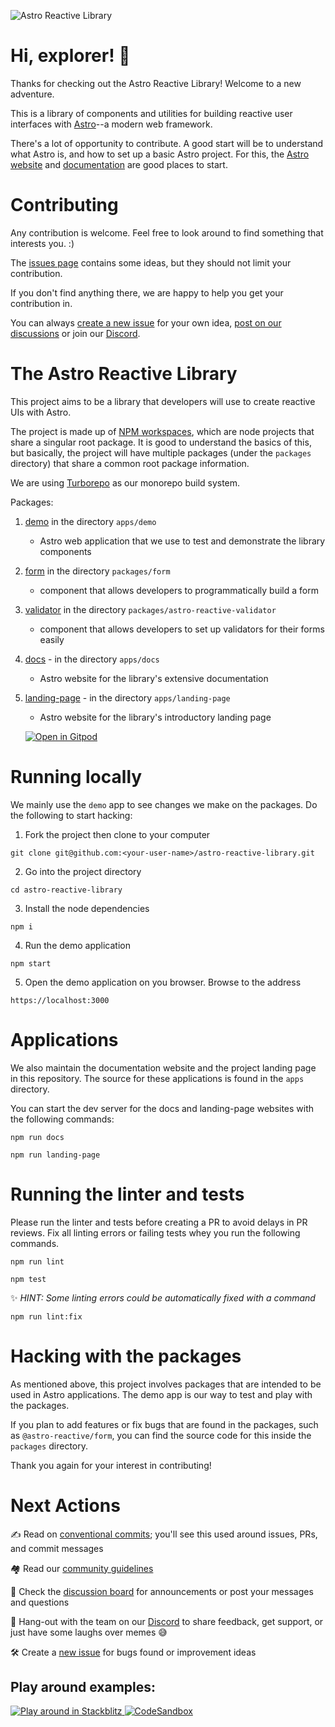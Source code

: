 ![Astro Reactive Library](https://user-images.githubusercontent.com/4262489/193419437-6e437743-47bf-482b-8f7e-de3c7f5285f8.png)

# Hi, explorer! 🚀

Thanks for checking out the Astro Reactive Library! Welcome to a new adventure.

This is a library of components and utilities for building reactive user interfaces with [Astro](https://astro.build)--a modern web framework.

There's a lot of opportunity to contribute. A good start will be to understand what Astro is, and how to set up a basic Astro project. For this, the [Astro website](https://astro.build) and [documentation](https://docs.astro.build/en/getting-started/) are good places to start.

# Contributing

Any contribution is welcome. Feel free to look around to find something that interests you. :)

The [issues page](https://github.com/astro-reactive/astro-reactive/issues?q=is%3Aopen+is%3Aissue+label%3A%22accepting+PRs%22) contains some ideas, but they should not limit your contribution.

If you don't find anything there, we are happy to help you get your contribution in.

You can always [create a new issue](https://github.com/astro-reactive/astro-reactive/issues/new/choose) for your own idea, [post on our discussions](https://github.com/astro-reactive/astro-reactive/discussions) or join our [Discord](https://discord.gg/fkpkKdPJ).

# The Astro Reactive Library

This project aims to be a library that developers will use to create reactive UIs with Astro.

The project is made up of [NPM workspaces](https://docs.npmjs.com/cli/v7/using-npm/workspaces), which are node projects that share a singular root package. It is good to understand the basics of this, but basically, the project will have multiple packages (under the `packages` directory) that share a common root package information.

We are using [Turborepo](https://turbo.build/repo) as our monorepo build system.

Packages:

1. [demo](https://github.com/astro-reactive/astro-reactive/tree/main/apps/demo) in the directory `apps/demo`
   - Astro web application that we use to test and demonstrate the library components
1. [form](https://github.com/astro-reactive/astro-reactive/tree/main/packages/form) in the directory `packages/form`
   - component that allows developers to programmatically build a form
1. [validator](https://github.com/astro-reactive/astro-reactive/tree/main/packages/validator) in the directory `packages/astro-reactive-validator`
   - component that allows developers to set up validators for their forms easily
1. [docs](https://github.com/astro-reactive/astro-reactive/tree/main/apps/docs) - in the directory `apps/docs`
   - Astro website for the library's extensive documentation
1. [landing-page](https://github.com/astro-reactive/astro-reactive/tree/main/apps/landing-page) - in the directory `apps/landing-page`

   - Astro website for the library's introductory landing page

   [![Open in Gitpod](https://gitpod.io/button/open-in-gitpod.svg)](https://gitpod.io/#https://github.com/astro-reactive/astro-reactive.git)

# Running locally

We mainly use the `demo` app to see changes we make on the packages. Do the following to start hacking:

1. Fork the project then clone to your computer

```
git clone git@github.com:<your-user-name>/astro-reactive-library.git
```

2. Go into the project directory

```
cd astro-reactive-library
```

3. Install the node dependencies

```
npm i
```

4. Run the demo application

```
npm start
```

5. Open the demo application on you browser. Browse to the address

```
https://localhost:3000
```

# Applications

We also maintain the documentation website and the project landing page in this repository. The source for these applications is found in the `apps` directory.

You can start the dev server for the docs and landing-page websites with the following commands:

```
npm run docs
```

```
npm run landing-page
```

# Running the linter and tests

Please run the linter and tests before creating a PR to avoid delays in PR reviews. Fix all linting errors or failing tests whey you run the following commands.

```
npm run lint
```

```
npm test
```

✨ _HINT: Some linting errors could be automatically fixed with a command_

```
npm run lint:fix
```

# Hacking with the packages

As mentioned above, this project involves packages that are intended to be used in Astro applications. The demo app is our way to test and play with the packages.

If you plan to add features or fix bugs that are found in the packages, such as `@astro-reactive/form`, you can find the source code for this inside the `packages` directory.

Thank you again for your interest in contributing!

# Next Actions

✍️ Read on [conventional commits](https://www.conventionalcommits.org/en/v1.0.0/); you'll see this used around issues, PRs, and commit messages

🏘️ Read our [community guidelines](https://github.com/astro-reactive/astro-reactive/blob/main/CODE_OF_CONDUCT.md)

📝 Check the [discussion board](https://github.com/astro-reactive/astro-reactive/discussions) for announcements or post your messages and questions

💬 Hang-out with the team on our [Discord](https://discord.gg/fkpkKdPJ) to share feedback, get support, or just have some laughs over memes 😅

🛠️ Create a [new issue](https://github.com/astro-reactive/astro-reactive/issues/new/choose) for bugs found or improvement ideas

## Play around examples:

  <a href="https://stackblitz.com/edit/github-ze9ebb-tthuka?file=package.json,src%2Fpages%2Findex.astro">
    <img
      src="https://developer.stackblitz.com/img/open_in_stackblitz_small.svg"
      alt="Play around in Stackblitz"
    />
  </a>
  <a href="https://codesandbox.io/s/astro-reactive-library-u72dgj?file=/src/pages/index.astro">
    <img
      src="https://img.shields.io/badge/Open%20in-CodeSandbox-040404?logo=codesandbox"
      alt="CodeSandbox"
    />
  </a>

